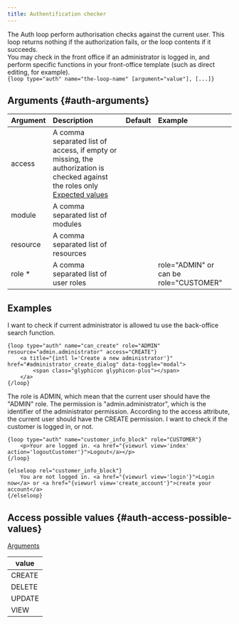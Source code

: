 ```yaml
---
title: Authentification checker
---
```


The Auth loop perform authorisation checks against the current user. This loop returns nothing if the authorization fails, or the loop contents if it succeeds.   
You may check in the front office if an administrator is logged in, and perform specific functions in your front-office template (such as direct editing, for example).   
`{loop type="auth" name="the-loop-name" [argument="value"], [...]}`

## Arguments {#auth-arguments}

| Argument | Description | Default | Example |
| ------------- |:-------------| :-------------: | :-------------|
| access      | A comma separated list of access, if empty or missing, the authorization is checked against the roles only <br/> [Expected values](#auth-access-possible-values) |  |  |
| module       | A comma separated list of modules |  |  |
| resource       | A comma separated list of resources |  |  |
| role *       | A comma separated list of user roles |  |  role="ADMIN" or can be role="CUSTOMER" |

## Examples

I want to check if current administrator is allowed tu use the back-office search function.
```smarty
{loop type="auth" name="can_create" role="ADMIN" resource="admin.administrator" access="CREATE"}
    <a title="{intl l='Create a new administrator'}" href="#administrator_create_dialog" data-toggle="modal">
        <span class="glyphicon glyphicon-plus"></span>
    </a>
{/loop}
```

The role is ADMIN, which mean that the current user should have the "ADMIN" role. The permission is "admin.administrator", which is the identifier of the administrator permission. According to the access attribute, the current user should have the CREATE permission.
I want to check if the customer is logged in, or not.
```smarty
{loop type="auth" name="customer_info_block" role="CUSTOMER"}
    <p>Your are logged in. <a href="{viewurl view='index' action='logoutCustomer'}">Logout</a></p>
{/loop}

{elseloop rel="customer_info_block"}
    You are not logged in. <a href="{viewurl view='login'}">Login now</a> or <a href="{viewurl view='create_account'}">create your account</a>
{/elseloop}
```

## Access possible values {#auth-access-possible-values}
[Arguments](#auth-arguments)

| value  |
|--------|
| CREATE |
| DELETE |
| UPDATE |
| VIEW   |